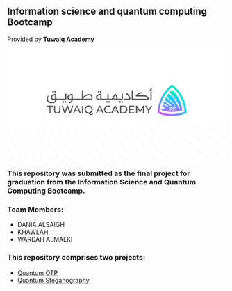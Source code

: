## Information science and quantum computing Bootcamp 
Provided by <b>Tuwaiq Academy</b><br>
<img src="./IMG/logoTuwaiqAcademy.png" alt="TuwaiqAcademyLogo">

### This repository was submitted as the final project for graduation from the Information Science and Quantum Computing Bootcamp.

### Team Members:
- DANIA ALSAIGH
- KHAWLAH
- WARDAH ALMALKI

### This repository comprises two projects:
- <a href='./Quantum_OTP/'>Quantum OTP</a>
- <a href='./Quantum_steganography/'>Quantum Steganography</a>
